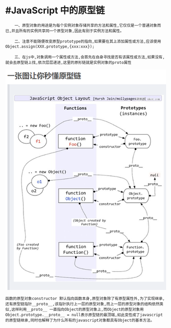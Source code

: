 ﻿
﻿#JavaScript 中的原型链
=

        一、原型对象的用途是为每个实例对象存储共享的方法和属性,它仅仅是一个普通对象而已,并且所有的实例共享同一个原型对象,因此有别于实例方法和属性。
    
        二、注意不能随便改变原型prototype的指向,如果要在其上添加属性或方法,应该使用 Object.assign(XXX.prototype,{xxx:xxx});
        
        三、在js中,对象调用一个属性或方法,会首先在自身寻找是否有该属性或方法,如果没有,就会去原型链上找,依次层层递进,这里的原形链就是实例对象的proto属性
    
<img src = '../image/prototype_chain.jpg' >

    函数的原型对象constructor 默认指向函数本身,原型对象除了有原型属性外,为了实现继承,还有原型链指针__proto__,该指针执行上一层的原型对象,而上一层的原型对象的结构依然类似,这样利用__proto__ 一直指向Object的原型对象上,而Object的原型对象用Object.prototype.__proto__ = null表示原型链的最顶端,如此变性成了javascript的原型链继承,同时也解释了为什么所有的javascript对象都具有Object的基本方法。